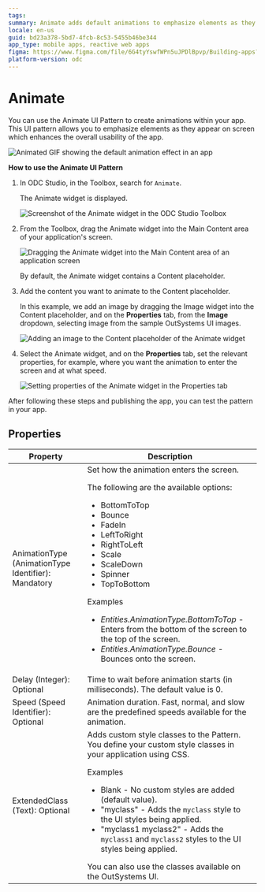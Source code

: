 ```yaml
---
tags: 
summary: Animate adds default animations to emphasize elements as they appear on the screen.
locale: en-us
guid: bd23a378-5bd7-4fcb-8c53-5455b46be344
app_type: mobile apps, reactive web apps
figma: https://www.figma.com/file/6G4tyYswfWPn5uJPDlBpvp/Building-apps?type=design&node-id=3203%3A12821&t=ZwHw8hXeFhwYsO5V-1
platform-version: odc
---
```


# Animate

You can use the Animate UI Pattern to create animations within your app. This UI pattern allows you to emphasize elements as they appear on screen which enhances the overall usability of the app.

![Animated GIF showing the default animation effect in an app](images/animation.gif "Default Animation Example")

**How to use the Animate UI Pattern**

1. In ODC Studio, in the Toolbox, search for `Animate`.

    The Animate widget is displayed.

    ![Screenshot of the Animate widget in the ODC Studio Toolbox](images/animate-3-ss.png "Animate Widget in Toolbox")

1. From the Toolbox, drag the Animate widget into the Main Content area of your application's screen.

    ![Dragging the Animate widget into the Main Content area of an application screen](images/animate-1-ss.png "Dragging Animate Widget")

    By default, the Animate widget contains a Content placeholder.

1. Add the content you want to animate to the Content placeholder.

    In this example, we add an image by dragging the Image widget into the Content placeholder, and on the **Properties** tab, from the **Image** dropdown, selecting image from the sample OutSystems UI images.

    ![Adding an image to the Content placeholder of the Animate widget](images/animate-4-ss.png "Adding Content to Animate Widget")

1. Select the Animate widget, and on the **Properties** tab, set the relevant properties, for example, where you want the animation to enter the screen and at what speed.

    ![Setting properties of the Animate widget in the Properties tab](images/animate-5-ss.png "Setting Animate Widget Properties")

After following these steps and publishing the app, you can test the pattern in your app.

## Properties

| Property                                            | Description                                                                                                                                                                                                                                                                                                                                                                                                                                                                                                                                                                                                            |
|-----------------------------------------------------|------------------------------------------------------------------------------------------------------------------------------------------------------------------------------------------------------------------------------------------------------------------------------------------------------------------------------------------------------------------------------------------------------------------------------------------------------------------------------------------------------------------------------------------------------------------------------------------------------------------------|
| AnimationType (AnimationType Identifier): Mandatory | Set how the animation enters the screen. <p>The following are the available options: <ul><li>BottomToTop</li> <li>Bounce</li><li>FadeIn</li><li>LeftToRight</li><li>RightToLeft</li><li>Scale</li><li>ScaleDown</li><li>Spinner</li><li>TopToBottom</li></ul></p> <p>Examples <ul><li>_Entities.AnimationType.BottomToTop_ - Enters from the bottom of the screen to the top of the screen.</li><li>_Entities.AnimationType.Bounce_ - Bounces onto the screen.</li></ul></p>                                                                                                                                           |
| Delay (Integer): Optional                           | Time to wait before animation starts (in milliseconds). The default value is 0.                                                                                                                                                                                                                                                                                                                                                                                                                                                                                                                                        |
| Speed (Speed Identifier): Optional                  | Animation duration. Fast, normal, and slow are the predefined speeds available for the animation.                                                                                                                                                                                                                                                                                                                                                                                                                                                                                                                      |
| ExtendedClass (Text): Optional                      | Adds custom style classes to the Pattern. You define your custom style classes in your application using CSS. <p>Examples <ul><li>Blank - No custom styles are added (default value).</li><li>"myclass" - Adds the ``myclass`` style to the UI styles being applied.</li><li>"myclass1 myclass2" - Adds the ``myclass1`` and ``myclass2`` styles to the UI styles being applied.</li></ul></p>You can also use the classes available on the OutSystems UI. |
